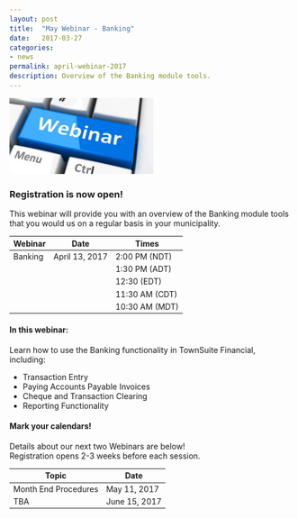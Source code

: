 ```yaml
---
layout: post
title:  "May Webinar - Banking"
date:   2017-03-27
categories:
- news
permalink: april-webinar-2017
description: Overview of the Banking module tools.
---
```


![Webinar](/images/webinar.png "Webinar")


### **Registration is now open!** 

This webinar will provide you with an overview of the Banking module tools that you would us on a regular basis in your municipality. 


| Webinar | Date | Times |
| ---- | ---- | ---- |
| Banking | April 13, 2017 | 2:00 PM (NDT) |
| | | 1:30 PM (ADT) |
| | | 12:30 (EDT) |
| | | 11:30 AM (CDT) |
| | | 10:30 AM (MDT) |

#### **In this webinar:**  

Learn how to use the Banking functionality in TownSuite Financial, including: 

- Transaction Entry
- Paying Accounts Payable Invoices
- Cheque and Transaction Clearing
- Reporting Functionality

#### **Mark your calendars!**

Details about our next two Webinars are below!  
Registration opens 2-3 weeks before each session.

| Topic | Date |
| ---- | ---- |
| Month End Procedures | May 11, 2017 |
| TBA | June 15, 2017 |

